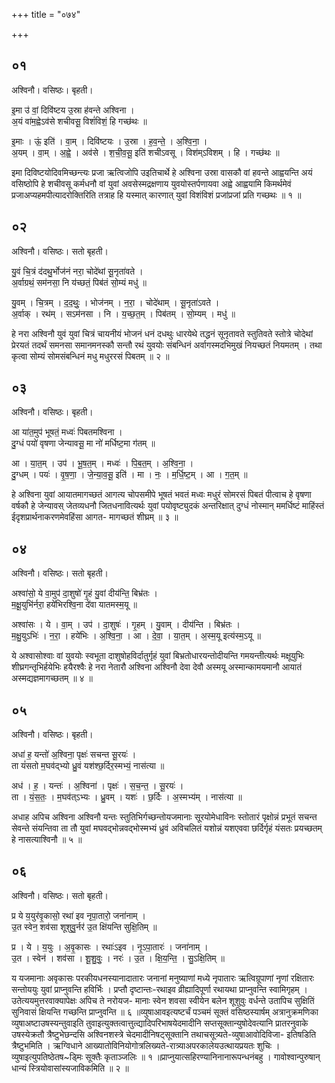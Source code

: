 +++
title = "०७४"

+++


## ०१
अश्विनौ। वसिष्ठः। बृहती।

इ॒मा उ॑ वां॒ दिवि॑ष्टय उ॒स्रा ह॑वन्ते अश्विना ।  
अ॒यं वा॑म॒ह्वेऽव॑से शचीवसू॒ विशं॑विशं॒ हि गच्छ॑थः ॥

इ॒माः । ऊं॒ इति॑ । वा॒म् । दिवि॑ष्टयः । उ॒स्रा । ह॒व॒न्ते॒ । अ॒श्वि॒ना॒ ।  
अ॒यम् । वा॒म् । अ॒ह्वे॒ । अव॑से । श॒ची॒व॒सू॒ इति॑ शचीऽवसू । विश॑म्ऽविशम् । हि । गच्छ॑थः ॥

इमा दिविष्टयोदिवमिच्छन्त्यः प्रजा ऋत्विजोपि उइतिचार्थे हे अश्विना उस्रा वासकौ वां हवन्ते आह्वयन्ति अयं वसिष्ठोपि हे शचीवसू कर्मधनौ वां युवां अवसेस्मद्रक्षणाय युवयोस्तर्पणायवा अह्वे आह्वयामि किमर्थमेवं प्रजाअप्यहमपीत्यादरोक्तिरिति तत्राह हि यस्मात् कारणात् युवां विशंविशं प्रजांप्रजां प्रति गच्छथः ॥ १ ॥

## ०२
अश्विनौ। वसिष्ठः। सतो बृहती।

यु॒वं चि॒त्रं द॑दथु॒र्भोज॑नं नरा॒ चोदे॑थां सू॒नृता॑वते ।  
अ॒र्वाग्रथं॒ सम॑नसा॒ नि य॑च्छतं॒ पिब॑तं सो॒म्यं मधु॑ ॥

यु॒वम् । चि॒त्रम् । द॒द॒थुः॒ । भोज॑नम् । न॒रा॒ । चोदे॑थाम् । सू॒नृता॑ऽवते ।  
अ॒र्वाक् । रथ॑म् । सऽम॑नसा । नि । य॒च्छ॒त॒म् । पिब॑तम् । सो॒म्यम् । मधु॑ ॥

हे नरा अश्विनौ युवं युवां चित्रं चायनीयं भोजनं धनं दधथुः धारयेथे तद्धनं सूनृतावते स्तुतिवते स्तोत्रे चोदेथां प्रेरयतं तदर्थं समनसा समानमनस्कौ सन्तौ रथं युवयोः संबन्धिनं अर्वागस्मदभिमुखं नियच्छतं नियमतम् । तथा कृत्वा सोम्यं सोमसंबन्धिनं मधु मधुररसं पिबतम् ॥ २ ॥

## ०३
अश्विनौ। वसिष्ठः। बृहती।

आ या॑त॒मुप॑ भूषतं॒ मध्वः॑ पिबतमश्विना ।  
दु॒ग्धं पयो॑ वृषणा जेन्यावसू॒ मा नो॑ मर्धिष्ट॒मा ग॑तम् ॥

आ । या॒त॒म् । उप॑ । भू॒ष॒त॒म् । मध्वः॑ । पि॒ब॒त॒म् । अ॒श्वि॒ना॒ ।  
दु॒ग्धम् । पयः॑ । वृ॒ष॒णा॒ । जे॒न्या॒व॒सू॒ इति॑ । मा । नः॒ । म॒र्धि॒ष्ट॒म् । आ । ग॒त॒म् ॥

हे अश्विना युवां आयातमागच्छतं आगत्य चोपसमीपे भूषतं भवतं मध्वः मधुरं सोमरसं पिबतं पीत्वाच हे वृषणा वर्षकौ हे जेन्यावस् जेतव्यधनौ जितधनावित्यर्थः युवां पयोवृष्ट्युदकं अन्तरिक्षात् दुग्धं नोस्मान् ममर्धिष्टं माहिंस्तं ईदृशप्रार्थनाकरणमेवहिंसा आगत- मागच्छतं शीघ्रम् ॥ ३ ॥

## ०४
अश्विनौ। वसिष्ठः। सतो बृहती।

अश्वा॑सो॒ ये वा॒मुप॑ दा॒शुषो॑ गृ॒हं यु॒वां दीय॑न्ति॒ बिभ्र॑तः ।  
म॒क्षू॒युभि॑र्नरा॒ हये॑भिरश्वि॒ना दे॑वा यातमस्म॒यू ॥

अश्वा॑सः । ये । वा॒म् । उप॑ । दा॒शुषः॑ । गृ॒हम् । यु॒वाम् । दीय॑न्ति । बिभ्र॑तः ।  
म॒क्षु॒युऽभिः॑ । न॒रा॒ । हये॑भिः । अ॒श्वि॒ना॒ । आ । दे॒वा॒ । या॒त॒म् । अ॒स्म॒यू इत्य॑स्म॒ऽयू ॥

ये अश्वासोश्वाः वां युवयोः स्वभूता दाशुषोहविर्दातुर्गृहं युवां बिभ्रतोधारयन्तोदीयन्ति गमयन्तीत्यर्थः मक्षूयुभिः शीघ्रगन्तृभिर्हयेभिः हयैरश्वैः हे नरा नेतारौ अश्विना अश्विनौ देवा देवौ अस्मयू अस्मान्कामयमानौ आयातं अस्मद्यज्ञमागच्छतम् ॥ ४ ॥

## ०५
अश्विनौ। वसिष्ठः। बृहती।

अधा॑ ह॒ यन्तो॑ अ॒श्विना॒ पृक्षः॑ सचन्त सू॒रयः॑ ।  
ता यं॑सतो म॒घव॑द्भ्यो ध्रु॒वं यश॑श्छ॒र्दिर॒स्मभ्यं॒ नास॑त्या ॥

अध॑ । ह॒ । यन्तः॑ । अ॒श्विना॑ । पृक्षः॑ । स॒च॒न्त॒ । सू॒रयः॑ ।  
ता । यं॒स॒तः॒ । म॒घव॑त्ऽभ्यः । ध्रु॒वम् । यशः॑ । छ॒र्दिः । अ॒स्मभ्य॑म् । नास॑त्या ॥

अधाह अपिच अश्विना अश्विनौ यन्तः स्तुतिभिर्गच्छन्तोयजमानाः सूरयोमेधाविनः स्तोतारं पृक्षोन्नं प्रभूतं सचन्त सेवन्ते संयन्तिवा ता तौ युवां मघवद्भोन्नवद्भोस्मभ्यं ध्रुवं अविचलितं यशोन्नं यशएववा छर्दिर्गृहं यंसतः प्रयच्छतम् हे नासत्याश्विनौ ॥ ५ ॥

## ०६
अश्विनौ। वसिष्ठः। सतो बृहती।

प्र ये य॒युर॑वृ॒कासो॒ रथा॑ इव नृपा॒तारो॒ जना॑नाम् ।  
उ॒त स्वेन॒ शव॑सा शूशुवु॒र्नर॑ उ॒त क्षि॑यन्ति सुक्षि॒तिम् ॥

प्र । ये । य॒युः । अ॒वृ॒कासः । रथाः॑ऽइव । नृ॒ऽपा॒तारः॑ । जना॑नाम् ।  
उ॒त । स्वेन॑ । शव॑सा । शू॒शु॒वुः॒ । नरः॑ । उ॒त । क्षि॒य॒न्ति॒ । सु॒ऽक्षि॒तिम् ॥

य यजमानाः अवृकासः परकीयधनस्यानादातारः जनानां मनुष्याणां मध्ये नृपातारः ऋत्विग्रूपाणां नृणां रक्षितारः सन्तोययुः युवां प्राप्नुवन्ति हविर्भिः । प्रप्तौ दृष्टान्तः-रथाइव व्रीह्यादिपूर्णा रथायथा प्राप्नुवन्ति स्वामिगृहम् । उतेत्ययमुत्तरवाक्यापेक्षः अपिच ते नरोयज- मानाः स्वेन शवसा स्वीयेन बलेन शूशुवुः वर्धन्ते उतापिच सुक्षितिं सुनिवासं क्षियन्ति गच्छन्ति प्राप्नुवन्ति ॥ ६ ॥व्युषाआवइत्यष्टर्चं पञ्चमं सूक्तं वसिष्ठस्यार्षम् अत्रानुक्रमणिका व्युषाअष्टाउषस्यन्तुवाइति तुवाइत्युक्तत्वात्तुत्द्यादिपरिभाषयेदमादीनि सप्तसूक्तान्युषोदेवत्यानि प्रातरनुवाके उषस्येक्रतौ त्रैष्टुभेछन्दसि अश्विनशस्त्रे चेदमादीनिषट्सूक्तानि तथाचसूत्र्यते-व्युषाआवोदिविजा- इतिषडिति त्रैष्टुभमिति । ऋग्विधाने आख्यातोविनियोगोत्रलिख्यते-रात्र्याअपरकालेयउत्थायप्रयतः शुचिः । व्युषाइत्युपतिष्ठेतष~ड्मिः सूक्तैः कृताञ्जलिः ॥ १ ॥प्राप्नुयात्सहिरण्यानिनानारूपन्धनंबहु । गावोश्वान्पुरुषान् धान्यं स्त्रियोवासांस्यजाविकमिति ॥ २ ॥